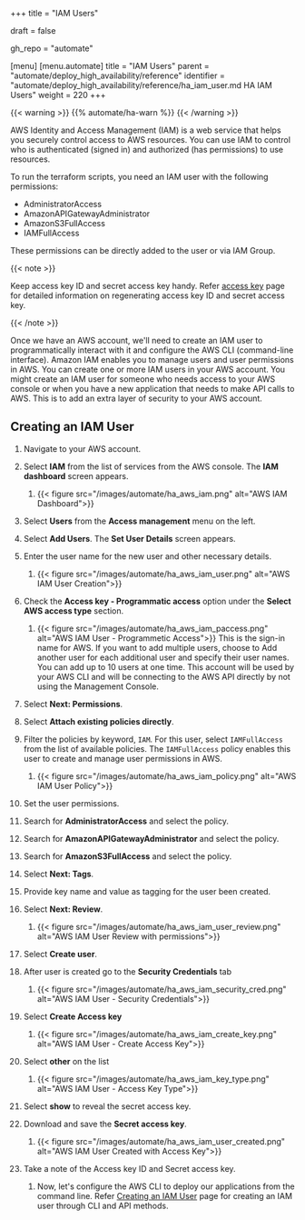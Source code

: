 +++
title = "IAM Users"

draft = false

gh_repo = "automate"

[menu]
  [menu.automate]
    title = "IAM Users"
    parent = "automate/deploy_high_availability/reference"
    identifier = "automate/deploy_high_availability/reference/ha_iam_user.md HA IAM Users"
    weight = 220
+++

{{< warning >}}
{{% automate/ha-warn %}}
{{< /warning >}}

AWS Identity and Access Management (IAM) is a web service that helps you securely control access to AWS resources. You can use IAM to control who is authenticated (signed in) and authorized (has permissions) to use resources.

To run the terraform scripts, you need an IAM user with the following permissions:

- AdministratorAccess
- AmazonAPIGatewayAdministrator
- AmazonS3FullAccess
- IAMFullAccess

These permissions can be directly added to the user or via IAM Group.

{{< note >}}

Keep access key ID and secret access key handy. Refer [access key](https://docs.aws.amazon.com/IAM/latest/UserGuide/id_credentials_access-keys.html) page for detailed information on regenerating access key ID and secret access key.

{{< /note >}}

Once we have an AWS account, we'll need to create an IAM user to programmatically interact with it and configure the AWS CLI (command-line interface). Amazon IAM enables you to manage users and user permissions in AWS. You can create one or more IAM users in your AWS account. You might create an IAM user for someone who needs access to your AWS console or when you have a new application that needs to make API calls to AWS. This is to add an extra layer of security to your AWS account.

## Creating an IAM User

1. Navigate to your AWS account.
1. Select **IAM** from the list of services from the AWS console. The **IAM dashboard** screen appears.
   1. {{< figure src="/images/automate/ha_aws_iam.png" alt="AWS IAM Dashboard">}}
1. Select **Users** from the **Access management** menu on the left.
1. Select **Add Users**. The **Set User Details** screen appears.
1. Enter the user name for the new user and other necessary details.
   1. {{< figure src="/images/automate/ha_aws_iam_user.png" alt="AWS IAM User Creation">}}
1. Check the **Access key - Programmatic access** option under the **Select AWS access type** section.
   1. {{< figure src="/images/automate/ha_aws_iam_paccess.png" alt="AWS IAM User - Programmetic Access">}}
    This is the sign-in name for AWS. If you want to add multiple users, choose to Add another user for each additional user and specify their user names. You can add up to 10 users at one time.
    This account will be used by your AWS CLI and will be connecting to the AWS API directly by not using the Management Console.
1. Select **Next: Permissions**.
1. Select **Attach existing policies directly**.
1. Filter the policies by keyword, `IAM`. For this user, select `IAMFullAccess` from the list of available policies. The `IAMFullAccess` policy enables this user to create and manage user permissions in AWS.
   1. {{< figure src="/images/automate/ha_aws_iam_policy.png" alt="AWS IAM User Policy">}}

1.  Set the user permissions.
1.  Search for **AdministratorAccess** and select the policy.
1.  Search for **AmazonAPIGatewayAdministrator** and select the policy.
1.  Search for **AmazonS3FullAccess** and select the policy.
1.  Select **Next: Tags**.
1.  Provide key name and value as tagging for the user been created.
1.  Select **Next: Review**.
    1.  {{< figure src="/images/automate/ha_aws_iam_user_review.png" alt="AWS IAM User Review with permissions">}}
1.  Select **Create user**.
1.  After user is created go to the **Security Credentials** tab
    1.  {{< figure src="/images/automate/ha_aws_iam_security_cred.png" alt="AWS IAM User - Security Credentials">}}
1.  Select **Create Access key**
    1.  {{< figure src="/images/automate/ha_aws_iam_create_key.png" alt="AWS IAM User - Create Access Key">}}
1.  Select **other** on the list
    1.  {{< figure src="/images/automate/ha_aws_iam_key_type.png" alt="AWS IAM User - Access Key Type">}}
1.  Select **show** to reveal the secret access key.
1.  Download and save the **Secret access key**.
    1.  {{< figure src="/images/automate/ha_aws_iam_user_created.png" alt="AWS IAM User Created with Access Key">}}
1.  Take a note of the Access key ID and Secret access key.
    1.  Now, let's configure the AWS CLI to deploy our applications from the command line.
    Refer [Creating an IAM User](https://docs.aws.amazon.com/IAM/latest/UserGuide/id_users_create.html) page for creating an IAM user through CLI and API methods.
